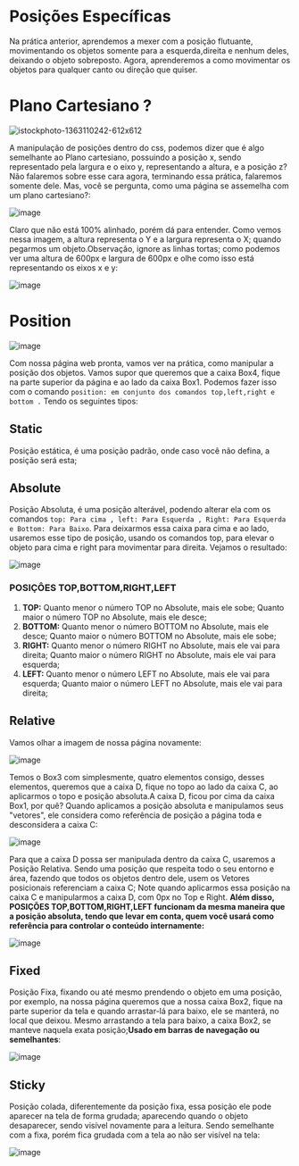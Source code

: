 # Posições Específicas
Na prática anterior, aprendemos a mexer com a posição flutuante, movimentando os objetos somente para a esquerda,direita e nenhum deles, deixando o objeto sobreposto.
Agora, aprenderemos a como movimentar os objetos para qualquer canto ou direção que quiser.
# Plano Cartesiano ?
![istockphoto-1363110242-612x612](https://github.com/user-attachments/assets/4b7711b3-54a0-469c-8a2b-ac40c46825d5)

A manipulação de posições dentro do css, podemos dizer que é algo semelhante ao Plano cartesiano, possuindo a posição x, sendo representado pela largura e o eixo y, representando a altura, e a posição z? Não falaremos sobre esse cara agora, terminando essa prática, falaremos somente dele. Mas, você se pergunta, como uma página se assemelha com um plano cartesiano?:

![image](https://github.com/user-attachments/assets/504f6847-3ce8-49f7-90ba-19ddecd833b9)

Claro que não está 100% alinhado, porém dá para entender. Como vemos nessa imagem, a altura representa o Y e a largura representa o X; quando pegarmos um objeto.Observação, ignore as linhas tortas; como podemos ver uma altura de 600px e largura de 600px e olhe como isso está representando os eixos x e y:

![image](https://github.com/user-attachments/assets/a6877519-2511-489a-a59e-3f006e9cf107)
# Position
![image](https://github.com/user-attachments/assets/5a03088c-575e-4329-b81f-5b552e541708)

Com nossa página web pronta, vamos ver na prática, como manipular a posição dos objetos. Vamos supor que queremos que a caixa Box4, fique na parte superior da página e ao lado da caixa Box1.
Podemos fazer isso com o comando ``position: em conjunto dos comandos top,left,right e bottom .`` Tendo os seguintes tipos:

## Static
Posição estática, é uma posição padrão, onde caso você não defina, a posição será esta;
## Absolute
Posição Absoluta, é uma posição alterável, podendo alterar ela com os comandos `` top: Para cima , left: Para Esquerda , Right: Para Esquerda e Bottom: Para Baixo ``. 
Para deixarmos essa caixa para cima e ao lado, usaremos esse tipo de posição, usando os comandos top, para elevar o objeto para cima e right para movimentar para direita. Vejamos o resultado:

![image](https://github.com/user-attachments/assets/a9ddbf77-5a07-45da-a018-a183a78adcce)

### POSIÇÔES TOP,BOTTOM,RIGHT,LEFT
1. **TOP:** Quanto menor o número TOP no Absolute, mais ele sobe; Quanto maior o número TOP no Absolute, mais ele desce;
2. **BOTTOM:** Quanto menor o número BOTTOM no Absolute, mais ele desce; Quanto maior o número BOTTOM no Absolute, mais ele sobe;
3. **RIGHT:** Quanto menor o número RIGHT no Absolute, mais ele vai para direita; Quanto maior o número RIGHT no Absolute, mais ele vai para esquerda;
4. **LEFT:** Quanto menor o número LEFT no Absolute, mais ele vai para esquerda; Quanto maior o número LEFT no Absolute, mais ele vai para direita;
## Relative 
Vamos olhar a imagem de nossa página novamente:

![image](https://github.com/user-attachments/assets/5a03088c-575e-4329-b81f-5b552e541708)

Temos o Box3 com simplesmente, quatro elementos consigo, desses elementos, queremos que a caixa D, fique no topo ao lado da caixa C, ao aplicarmos o topo e posição absoluta.A caixa D, ficou por cima da caixa Box1, por quê? Quando aplicamos a posição absoluta e manipulamos seus "vetores", ele considera como referência de posição a página toda e desconsidera a caixa C:

![image](https://github.com/user-attachments/assets/d3f0facb-ea70-498e-bda6-1f9a860b54b8)

Para que a caixa D possa ser manipulada dentro da caixa C, usaremos a Posição Relativa. Sendo uma posição que respeita todo o seu entorno e área, fazendo que todos os objetos dentro dele, usem os 
Vetores posicionais referenciam a caixa C; Note quando aplicarmos essa posição na caixa C e manipularmos a caixa D, com 0px no Top e Right. **Além disso, POSIÇÕES TOP,BOTTOM,RIGHT,LEFT funcionam da mesma maneira que a posição absoluta, tendo que levar em conta, quem você usará como referência para controlar o conteúdo internamente:**

![image](https://github.com/user-attachments/assets/28d092d1-2ba5-4821-9b39-1e145d729a6a)

## Fixed
Posição Fixa, fixando ou até mesmo prendendo o objeto em uma posição, por exemplo, na nossa página queremos que a nossa caixa Box2, fique na parte superior da tela e quando arrastar-lá para baixo, ele se manterá, no local que deixou. Mesmo arrastando a tela para baixo, a caixa Box2, se manteve naquela exata posição;**Usado em barras de navegação ou semelhantes**:

![image](https://github.com/user-attachments/assets/939f2f0e-f3fd-4b71-9769-89823d7f3325)

## Sticky
Posição colada, diferentemente da posição fixa, essa posição ele pode aparecer na tela de forma grudada; aparecendo quando o objeto desaparecer, sendo visível novamente para a leitura. Sendo semelhante com a fixa, porém fica grudada com a tela ao não ser visível na tela:

![image](https://github.com/user-attachments/assets/478e5c12-75be-4efe-826e-c6cffd069ca9)